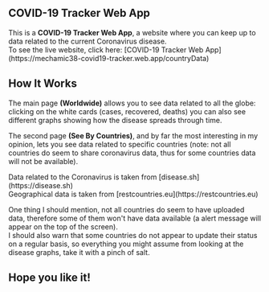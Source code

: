## COVID-19 Tracker Web App

<p>
  This is a <strong>COVID-19 Tracker Web App</strong>, a website where you can keep up to data related to the current Coronavirus disease.
  <br/>
  To see the live website, click here: [COVID-19 Tracker Web App](https://mechamic38-covid19-tracker.web.app/countryData)
</p>

## How It Works

<p>
  The main page <strong>(Worldwide)</strong> allows you to see data related to all the globe: clicking on the white cards (cases, recovered, deaths) you can also see different graphs showing how the disease spreads through time.
</p>

<p>
  The second page <strong>(See By Countries)</strong>, and by far the most interesting in my opinion, lets you see data related to specific countries (note: not all countries do seem to share coronavirus data, thus for some countries data will not be available).
</p>

<p>
    Data related to the Coronavirus is taken from [disease.sh](https://disease.sh)
    <br/>
    Geographical data is taken from [restcountries.eu](https://restcountries.eu)
</p>

<p>
  One thing I should mention, not all countries do seem to have uploaded data, therefore some of them won't have data available (a alert message will appear on the top of the screen).
  <br />
  I should also warn that some countries do not appear to update their status on a regular basis, so everything you might assume from looking at the disease graphs, take it with a pinch of salt.
</p>

<h2>Hope you like it!</h2>
